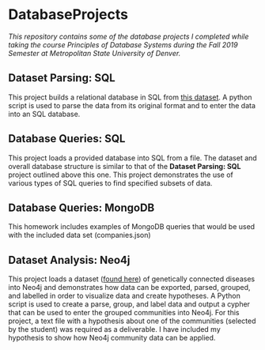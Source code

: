 # DatabaseProjects
*This repository contains some of the database projects I completed while taking the course Principles of Database Systems during the Fall 2019 Semester at Metropolitan State University of Denver.*

## Dataset Parsing: SQL
This project builds a relational database in SQL from [this dataset](https://data.cms.gov/Medicare/Inpatient-Prospective-Payment-System-IPPS-Provider/mjeb-it4m).
A python script is used to parse the data from its original format and to enter the data into an SQL database.

## Database Queries: SQL
This project loads a provided database into SQL from a file. The dataset and overall database structure is similar to that of the **Dataset Parsing: SQL** project outlined above this one.
This project demonstrates the use of various types of SQL queries to find specified subsets of data.

## Database Queries: MongoDB
This homework includes examples of MongoDB queries that would be used with the included data set (companies.json)

## Dataset Analysis: Neo4j
This project loads a dataset ([found here](https://github.com/MIBlab-MUN/vertex-centrality-DILW)) of genetically connected diseases into Neo4j and demonstrates how data can be exported, parsed, grouped, and labelled in order to visualize data and create hypotheses.
A Python script is used to create a parse, group, and label data and output a cypher that can be used to enter the grouped communities into Neo4j.
For this project, a text file with a hypothesis about one of the communities (selected by the student) was required as a deliverable. I have included my hypothesis to show how Neo4j community data can be applied.
